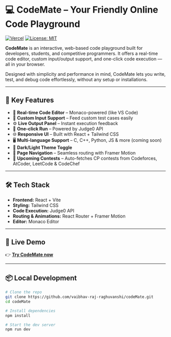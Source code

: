 # 💻 CodeMate – Your Friendly Online Code Playground

[![Vercel](https://img.shields.io/badge/Deployed%20on-Vercel-000?logo=vercel)](https://code-mate-lilac.vercel.app/)
[![License: MIT](https://img.shields.io/badge/License-MIT-yellow.svg)](LICENSE)

**CodeMate** is an interactive, web-based code playground built for developers, students, and competitive programmers. It offers a real-time code editor, custom input/output support, and one-click code execution — all in your browser.

Designed with simplicity and performance in mind, CodeMate lets you write, test, and debug code effortlessly, without any setup or installations.

---

## 🔧 Key Features

- 📝 **Real-time Code Editor** – Monaco-powered (like VS Code)
- 🧪 **Custom Input Support** – Feed custom test cases easily
- ⚙️ **Live Output Panel** – Instant execution feedback
- 🚀 **One-click Run** – Powered by Judge0 API
- 🌐 **Responsive UI** – Built with React + Tailwind CSS
- 🖥️ **Multi-language Support** – C, C++, Python, JS & more (coming soon)
- 🌙 **Dark/Light Theme Toggle**
- 🔀 **Page Navigation** – Seamless routing with Framer Motion
- 📅 **Upcoming Contests** – Auto-fetches CP contests from Codeforces, AtCoder, LeetCode & CodeChef

---

## 🛠️ Tech Stack

- **Frontend:** React + Vite  
- **Styling:** Tailwind CSS  
- **Code Execution:** Judge0 API  
- **Routing & Animations:** React Router + Framer Motion  
- **Editor:** Monaco Editor

---

## 🚀 Live Demo

👉 **[Try CodeMate now](https://code-mate-lilac.vercel.app/)**

---

## 📦 Local Development

```bash
# Clone the repo
git clone https://github.com/vaibhav-raj-raghuvanshi/codeMate.git
cd codeMate

# Install dependencies
npm install

# Start the dev server
npm run dev
